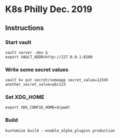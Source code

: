 # K8s Philly Dec. 2019

## Instructions



### Start vault
```
vault server -dev &
export VAULT_ADDR=http://127.0.0.1:8200
```

### Write some secret values
```
vault kv put secret/someapp secret_value=12345 another_secret_value=abc123
```

### Set XDG_HOME
```
export XDG_CONFIG_HOME=$(pwd)
```

### Build
```
kustomize build --enable_alpha_plugins production
```
